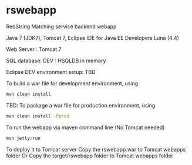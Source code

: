 rswebapp
========

RedString Matching service backend webapp


Java 7 (JDK7), Tomcat 7, Eclipse IDE for Java EE Developers Luna (4.4)

Web Server : Tomcat 7

SQL database: DEV : HSQLDB in memory

Eclipse DEV environment setup: TBD


To build a war file for development environment, using
```bash
mvn clean install
```

TBD: To package a war file for production environment, using 
```bash
mvn clean install -Pprod
```

To run the webapp via maven command line (No Tomcat needed)
```bash
mvn jetty:run
```

To deploy it to Tomcat server
Copy the rswebapp.war to Tomcat webapps folder
Or
Copy the target/rswebapp folder to Tomcat webapps folder